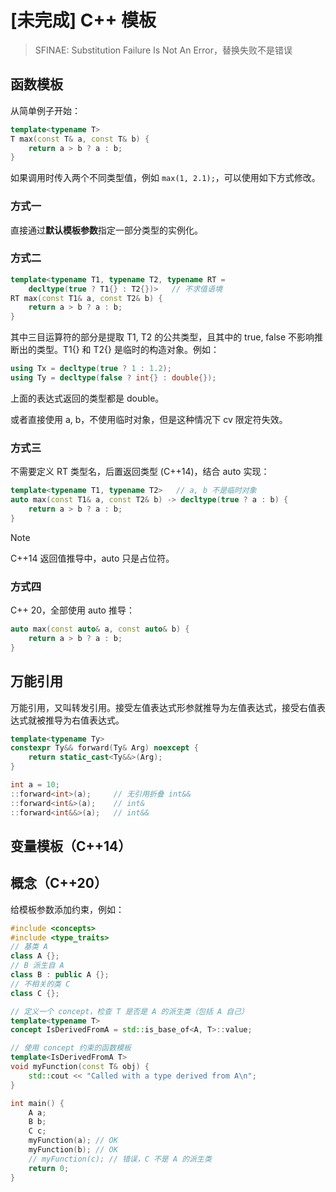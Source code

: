 # [未完成] C++ 模板


> SFINAE: Substitution Failure Is Not An Error，替换失败不是错误

## 函数模板

从简单例子开始：

```cpp
template<typename T>
T max(const T& a, const T& b) {
	return a > b ? a : b;
}
```

如果调用时传入两个不同类型值，例如 `max(1, 2.1);`，可以使用如下方式修改。

### 方式一

直接通过**默认模板参数**指定一部分类型的实例化。

### 方式二

```cpp
template<typename T1, typename T2, typename RT =
	decltype(true ? T1{} : T2{})>   // 不求值语境
RT max(const T1& a, const T2& b) {
	return a > b ? a : b;
}
```

其中三目运算符的部分是提取 T1, T2 的公共类型，且其中的 true, false 不影响推断出的类型。T1{} 和 T2{} 是临时的构造对象。例如：

```cpp
using Tx = decltype(true ? 1 : 1.2);
using Ty = decltype(false ? int{} : double{});
```

上面的表达式返回的类型都是 double。

或者直接使用 a, b，不使用临时对象，但是这种情况下 cv 限定符失效。

### 方式三

不需要定义 RT 类型名，后置返回类型 (C++14)，结合 auto 实现：

```cpp
template<typename T1, typename T2>   // a, b 不是临时对象
auto max(const T1& a, const T2& b) -> decltype(true ? a : b) {
	return a > b ? a : b;
}
```

> [!NOTE]  
> C++14 返回值推导中，auto 只是占位符。

### 方式四

C++ 20，全部使用 auto 推导：

```cpp
auto max(const auto& a, const auto& b) {
	return a > b ? a : b;
}
```

## 万能引用

万能引用，又叫转发引用。接受左值表达式形参就推导为左值表达式，接受右值表达式就被推导为右值表达式。

```cpp
template<typename Ty>
constexpr Ty&& forward(Ty& Arg) noexcept {
	return static_cast<Ty&&>(Arg);
}
```

```cpp
int a = 10;
::forward<int>(a);     // 无引用折叠 int&&
::forward<int&>(a);    // int&
::forward<int&&>(a);   // int&&
```

## 变量模板（C++14）


## 概念（C++20）

给模板参数添加约束，例如：

```cpp
#include <concepts>
#include <type_traits>
// 基类 A
class A {};
// B 派生自 A 
class B : public A {};
// 不相关的类 C
class C {};

// 定义一个 concept，检查 T 是否是 A 的派生类（包括 A 自己）
template<typename T>
concept IsDerivedFromA = std::is_base_of<A, T>::value;

// 使用 concept 约束的函数模板
template<IsDerivedFromA T>
void myFunction(const T& obj) {
    std::cout << "Called with a type derived from A\n";
}

int main() {
    A a;
    B b;
    C c;
    myFunction(a); // OK
    myFunction(b); // OK
    // myFunction(c); // 错误，C 不是 A 的派生类
    return 0;
}
```
